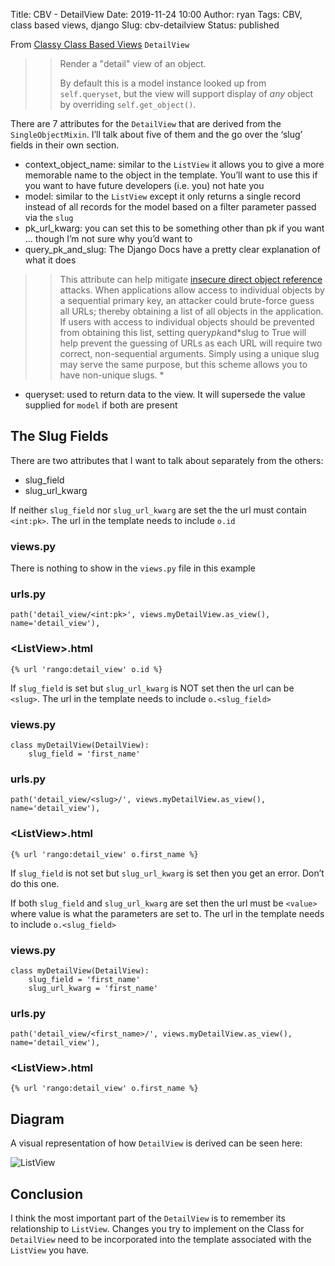 Title: CBV - DetailView
Date: 2019-11-24 10:00
Author: ryan
Tags: CBV, class based views, django
Slug: cbv-detailview
Status: published

From [Classy Class Based Views](http://ccbv.co.uk/projects/Django/2.2/django.views.generic.detail/DetailView/) `DetailView`

> > Render a "detail" view of an object.
> >
> > By default this is a model instance looked up from `self.queryset`, but the view will support display of *any* object by overriding `self.get_object()`.

There are 7 attributes for the `DetailView` that are derived from the `SingleObjectMixin`. I’ll talk about five of them and the go over the ‘slug’ fields in their own section.

-   context_object_name: similar to the `ListView` it allows you to give a more memorable name to the object in the template. You’ll want to use this if you want to have future developers (i.e. you) not hate you
-   model: similar to the `ListView` except it only returns a single record instead of all records for the model based on a filter parameter passed via the `slug`
-   pk_url_kwarg: you can set this to be something other than pk if you want … though I’m not sure why you’d want to
-   query_pk_and_slug: The Django Docs have a pretty clear explanation of what it does

> > This attribute can help mitigate [insecure direct object reference](https://www.owasp.org/index.php/Top_10_2013-A4-Insecure_Direct_Object_References) attacks. When applications allow access to individual objects by a sequential primary key, an attacker could brute-force guess all URLs; thereby obtaining a list of all objects in the application. If users with access to individual objects should be prevented from obtaining this list, setting query*pk*and*slug to True will help prevent the guessing of URLs as each URL will require two correct, non-sequential arguments. Simply using a unique slug may serve the same purpose, but this scheme allows you to have non-unique slugs.
> > *

-   queryset: used to return data to the view. It will supersede the value supplied for `model` if both are present

## The Slug Fields

There are two attributes that I want to talk about separately from the others:

-   slug_field
-   slug_url_kwarg

If neither `slug_field` nor `slug_url_kwarg` are set the the url must contain `<int:pk>`. The url in the template needs to include `o.id`

### views.py

There is nothing to show in the `views.py` file in this example

### urls.py

    path('detail_view/<int:pk>', views.myDetailView.as_view(), name='detail_view'),

### \<ListView\>.html

    {% url 'rango:detail_view' o.id %}

If `slug_field` is set but `slug_url_kwarg` is NOT set then the url can be `<slug>`. The url in the template needs to include `o.<slug_field>`

### views.py

    class myDetailView(DetailView):
        slug_field = 'first_name'

### urls.py

    path('detail_view/<slug>/', views.myDetailView.as_view(), name='detail_view'),

### \<ListView\>.html

    {% url 'rango:detail_view' o.first_name %}

If `slug_field` is not set but `slug_url_kwarg` is set then you get an error. Don’t do this one.

If both `slug_field` and `slug_url_kwarg` are set then the url must be `<value>` where value is what the parameters are set to. The url in the template needs to include `o.<slug_field>`

### views.py

    class myDetailView(DetailView):
        slug_field = 'first_name'
        slug_url_kwarg = 'first_name'

### urls.py

    path('detail_view/<first_name>/', views.myDetailView.as_view(), name='detail_view'),

### \<ListView\>.html

    {% url 'rango:detail_view' o.first_name %}

## Diagram

A visual representation of how `DetailView` is derived can be seen here:

![ListView](https://yuml.me/diagram/plain;/class/%5BMultipleObjectTemplateResponseMixin%7Bbg:white%7D%5D%5E-%5BListView%7Bbg:green%7D%5D,%20%5BTemplateResponseMixin%7Bbg:white%7D%5D%5E-%5BMultipleObjectTemplateResponseMixin%7Bbg:white%7D%5D,%20%5BBaseListView%7Bbg:white%7D%5D%5E-%5BListView%7Bbg:green%7D%5D,%20%5BMultipleObjectMixin%7Bbg:white%7D%5D%5E-%5BBaseListView%7Bbg:white%7D%5D,%20%5BContextMixin%7Bbg:white%7D%5D%5E-%5BMultipleObjectMixin%7Bbg:white%7D%5D,%20%5BView%7Bbg:lightblue%7D%5D%5E-%5BBaseListView%7Bbg:white%7D%5D.svg)

## Conclusion

I think the most important part of the `DetailView` is to remember its relationship to `ListView`. Changes you try to implement on the Class for `DetailView` need to be incorporated into the template associated with the `ListView` you have.
